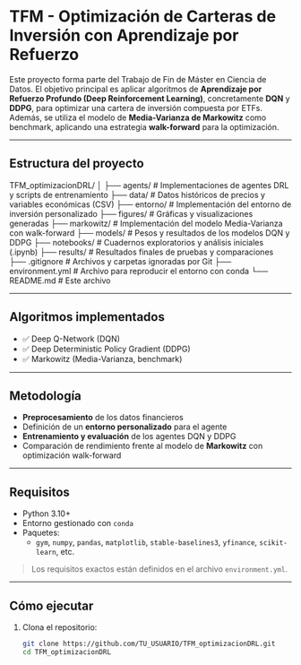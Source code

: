 # TFM - Optimización de Carteras de Inversión con Aprendizaje por Refuerzo

Este proyecto forma parte del Trabajo de Fin de Máster en Ciencia de Datos. El objetivo principal es aplicar algoritmos de **Aprendizaje por Refuerzo Profundo (Deep Reinforcement Learning)**, concretamente **DQN** y **DDPG**, para optimizar una cartera de inversión compuesta por ETFs. Además, se utiliza el modelo de **Media-Varianza de Markowitz** como benchmark, aplicando una estrategia **walk-forward** para la optimización.

---

## Estructura del proyecto

TFM_optimizacionDRL/
│
├── agents/                 # Implementaciones de agentes DRL y scripts de entrenamiento
├── data/                   # Datos históricos de precios y variables económicas (CSV)
├── entorno/                # Implementación del entorno de inversión personalizado
├── figures/                # Gráficas y visualizaciones generadas
├── markowitz/              # Implementación del modelo Media-Varianza con walk-forward
├── models/                 # Pesos y resultados de los modelos DQN y DDPG
├── notebooks/              # Cuadernos exploratorios y análisis iniciales (.ipynb)
├── results/                # Resultados finales de pruebas y comparaciones
├── .gitignore              # Archivos y carpetas ignoradas por Git
├── environment.yml         # Archivo para reproducir el entorno con conda
└── README.md               # Este archivo


---

##  Algoritmos implementados

- ✅ Deep Q-Network (DQN)
- ✅ Deep Deterministic Policy Gradient (DDPG)
- ✅ Markowitz (Media-Varianza, benchmark)

---

##  Metodología

- **Preprocesamiento** de los datos financieros
- Definición de un **entorno personalizado** para el agente
- **Entrenamiento y evaluación** de los agentes DQN y DDPG
- Comparación de rendimiento frente al modelo de **Markowitz** con optimización walk-forward

---

## Requisitos

- Python 3.10+
- Entorno gestionado con `conda`
- Paquetes:
  - `gym`, `numpy`, `pandas`, `matplotlib`, `stable-baselines3`, `yfinance`, `scikit-learn`, etc.

> Los requisitos exactos están definidos en el archivo `environment.yml`.

---

## Cómo ejecutar

1. Clona el repositorio:
   ```bash
   git clone https://github.com/TU_USUARIO/TFM_optimizacionDRL.git
   cd TFM_optimizacionDRL
